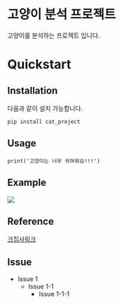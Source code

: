 고양이 분석 프로젝트
===============
고양이를 분석하는 프로젝트 입니다.

# Quickstart
## Installation
다음과 같이 설치 가능합니다.
<pre><code>pip install cat_project</code></pre>

## Usage
<pre><code>print('고양이는 너무 귀여워요!!!')</code></pre>

## Example
![](https://user-images.githubusercontent.com/42338386/96079241-430f9780-0eef-11eb-85cf-e722967cfe41.jpg)

## Reference
[크집사링크](github.com/hannmnnah)

## Issue
* Issue 1
  - Issue 1-1 
    * Issue 1-1-1
